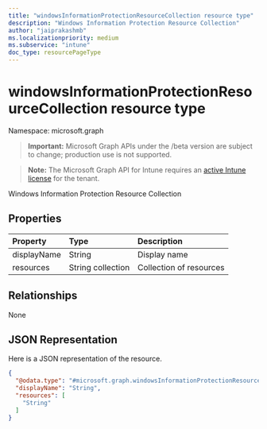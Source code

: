 ```yaml
---
title: "windowsInformationProtectionResourceCollection resource type"
description: "Windows Information Protection Resource Collection"
author: "jaiprakashmb"
ms.localizationpriority: medium
ms.subservice: "intune"
doc_type: resourcePageType
---
```


# windowsInformationProtectionResourceCollection resource type

Namespace: microsoft.graph

> **Important:** Microsoft Graph APIs under the /beta version are subject to change; production use is not supported.

> **Note:** The Microsoft Graph API for Intune requires an [active Intune license](https://go.microsoft.com/fwlink/?linkid=839381) for the tenant.

Windows Information Protection Resource Collection

## Properties
|Property|Type|Description|
|:---|:---|:---|
|displayName|String|Display name|
|resources|String collection|Collection of resources|

## Relationships
None

## JSON Representation
Here is a JSON representation of the resource.
<!-- {
  "blockType": "resource",
  "@odata.type": "microsoft.graph.windowsInformationProtectionResourceCollection"
}
-->
``` json
{
  "@odata.type": "#microsoft.graph.windowsInformationProtectionResourceCollection",
  "displayName": "String",
  "resources": [
    "String"
  ]
}
```
